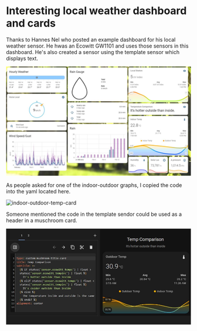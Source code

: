 # Interesting local weather dashboard and cards

Thanks to Hannes Nel who posted an example dashboard for his local weather sensor. He hwas an Ecowitt GW1101 and uses those sensors in this dashboard. He's also created a sensor using the template sensor which displays text.

![dashboard](local-weather-dashboard.jpg)

As people asked for one of the indoor-outdoor graphs, I copied the code into the yaml located here.

![indoor-outdoor-temp-card](indoor-outdoor-temp-card)

Someone mentioned the code in the template sendor could be used as a header in  a muschroom card.

![using jinja in mushroom header](using-template-as-header.jpg)
